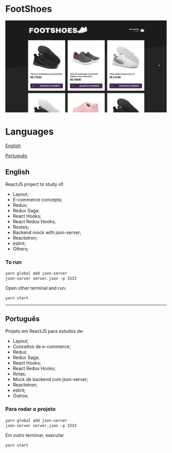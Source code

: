 

# FootShoes

![demontration](./image-readme.gif)

# Languages

[English](#English)

[Português](#Português)

## English

ReactJS project to study of:

* Layout;
* E-commerce concepts;
* Redux;
* Redux Saga;
* React Hooks;
* React Redux Hooks;
* Routes;
* Backend mock with json-server;
* Reactotron;
* eslint;
* Others;

### To run

```
yarn global add json-server
json-server server.json -p 3333
```

Open other terminal and run:

```
yarn start
```

---

## Português

Projeto em ReactJS para estudos de:

* Layout;
* Conceitos de e-commerce;
* Redux;
* Redux Saga;
* React Hooks;
* React Redux Hooks;
* Rotas;
* Mock de backend com json-server;
* Reactotron;
* eslint;
* Outros;

### Para rodar o projeto

```
yarn global add json-server
json-server server.json -p 3333
```

Em outro terminar, executar

```
yarn start
```
